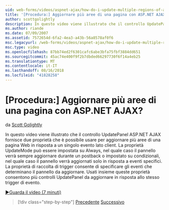 ```yaml
---
uid: web-forms/videos/aspnet-ajax/how-do-i-update-multiple-regions-of-a-page-with-aspnet-ajax
title: '[Procedura:] Aggiornare più aree di una pagina con ASP.NET AJAX? | Microsoft Docs'
author: scottgolightly
description: In questo video viene illustrato che il controllo UpdatePanel ASP.NET AJAX fornisce due proprietà che è possibile usare per aggiornare più aree di una pagina Web nella risposta...
ms.author: riande
ms.date: 07/09/2007
ms.assetid: 7572654d-6fa2-4ea3-a43b-56a8578af0f6
msc.legacyurl: /web-forms/videos/aspnet-ajax/how-do-i-update-multiple-regions-of-a-page-with-aspnet-ajax
msc.type: video
ms.openlocfilehash: 87bb74ed2f6301cafc6abe3bfa75fbf3884dd651
ms.sourcegitcommit: 45ac74e400f9f2b7dbded66297730f6f14a4eb25
ms.translationtype: MT
ms.contentlocale: it-IT
ms.lasthandoff: 08/16/2018
ms.locfileid: "41828258"
---
```

<a name="how-do-i-update-multiple-regions-of-a-page-with-aspnet-ajax"></a>[Procedura:] Aggiornare più aree di una pagina con ASP.NET AJAX?
====================
da [Scott Golightly](https://github.com/scottgolightly)

In questo video viene illustrato che il controllo UpdatePanel ASP.NET AJAX fornisce due proprietà che è possibile usare per aggiornare più aree di una pagina Web in risposta a un singolo evento lato client. La proprietà UpdateMode può essere impostata su Always, nel quale caso il pannello verrà sempre aggiornare durante un postback o impostato su condizionali, nel quale caso il pannello verrà aggiornati solo in risposta a eventi specifici. La proprietà di raccolta di trigger consente di specificare gli eventi che determinano il pannello da aggiornare. Usati insieme queste proprietà consentono più controlli UpdatePanel da aggiornare in risposta allo stesso trigger di evento.

[&#9654;Guarda il video (7 minuti)](https://channel9.msdn.com/Blogs/ASP-NET-Site-Videos/how-do-i-update-multiple-regions-of-a-page-with-aspnet-ajax)

> [!div class="step-by-step"]
> [Precedente](how-do-i-implement-the-ajax-after-processing-pattern.md)
> [Successivo](how-do-i-choose-between-methods-of-ajax-page-updates.md)
